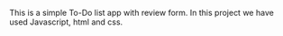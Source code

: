 This is a simple To-Do list app with review form. In this project we have used Javascript, html and css.
